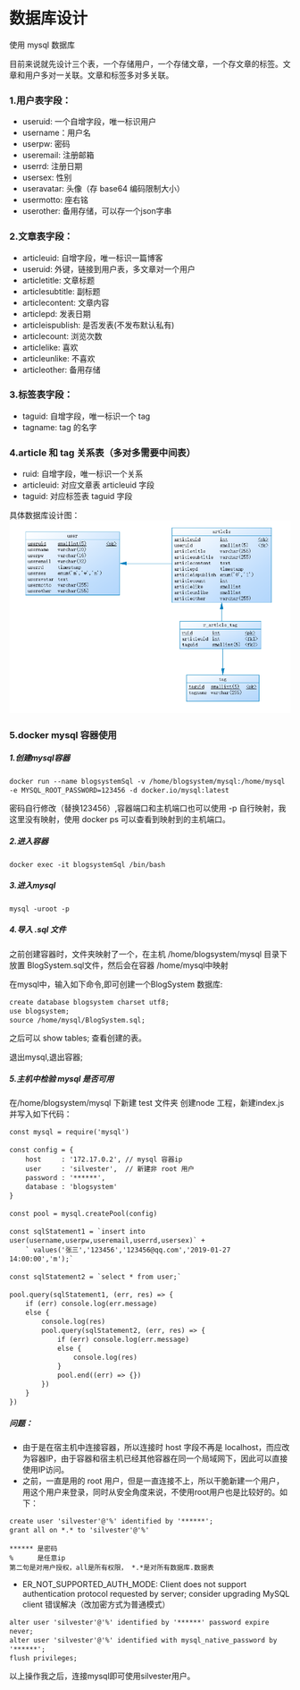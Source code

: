 # 数据库设计
使用 mysql 数据库

目前来说就先设计三个表，一个存储用户，一个存储文章，一个存文章的标签。文章和用户多对一关联。文章和标签多对多关联。

### 1.用户表字段：
- useruid: 一个自增字段，唯一标识用户
- username：用户名
- userpw: 密码
- useremail: 注册邮箱
- userrd: 注册日期
- usersex: 性别
- useravatar: 头像（存 base64 编码限制大小）
- usermotto: 座右铭
- userother: 备用存储，可以存一个json字串

### 2.文章表字段：
- articleuid: 自增字段，唯一标识一篇博客
- useruid: 外键，链接到用户表，多文章对一个用户
- articletitle: 文章标题
- articlesubtitle: 副标题
- articlecontent: 文章内容
- articlepd: 发表日期
- articleispublish: 是否发表(不发布默认私有)
- articlecount: 浏览次数
- articlelike: 喜欢
- articleunlike: 不喜欢
- articleother: 备用存储

### 3.标签表字段：
- taguid: 自增字段，唯一标识一个 tag
- tagname: tag 的名字

### 4.article 和 tag 关系表（多对多需要中间表）
- ruid: 自增字段，唯一标识一个关系
- articleuid: 对应文章表 articleuid 字段
- taguid: 对应标签表 taguid 字段

具体数据库设计图：
![](../img_doc/db.png)

### 5.docker mysql 容器使用

##### 1.创建mysql容器
```
docker run --name blogsystemSql -v /home/blogsystem/mysql:/home/mysql -e MYSQL_ROOT_PASSWORD=123456 -d docker.io/mysql:latest
```
密码自行修改（替换123456）,容器端口和主机端口也可以使用 -p 自行映射，我这里没有映射，使用 docker ps 可以查看到映射到的主机端口。

##### 2.进入容器
```
docker exec -it blogsystemSql /bin/bash
```
##### 3.进入mysql
```
mysql -uroot -p
```
##### 4.导入 .sql 文件

之前创建容器时，文件夹映射了一个，在主机 /home/blogsystem/mysql 目录下放置 BlogSystem.sql文件，然后会在容器 /home/mysql中映射

在mysql中，输入如下命令,即可创建一个BlogSystem 数据库:
```
create database blogsystem charset utf8;
use blogsystem;
source /home/mysql/BlogSystem.sql;
```

之后可以 show tables; 查看创建的表。

退出mysql,退出容器;

##### 5.主机中检验 mysql 是否可用
在/home/blogsystem/mysql 下新建 test 文件夹 创建node 工程，新建index.js并写入如下代码：
```
const mysql = require('mysql')

const config = {
    host     : '172.17.0.2', // mysql 容器ip
    user     : 'silvester',  // 新建非 root 用户
    password : '******',
    database : 'blogsystem'
}

const pool = mysql.createPool(config)

const sqlStatement1 = `insert into user(username,userpw,useremail,userrd,usersex)` + 
    ` values('张三','123456','123456@qq.com','2019-01-27 14:00:00','m');`

const sqlStatement2 = `select * from user;`

pool.query(sqlStatement1, (err, res) => {
    if (err) console.log(err.message)
    else {
        console.log(res)
        pool.query(sqlStatement2, (err, res) => {
            if (err) console.log(err.message)
            else {
                console.log(res)
            }
            pool.end((err) => {})
        })
    }
})
```

##### 问题：
- 由于是在宿主机中连接容器，所以连接时 host 字段不再是 localhost，而应改为容器IP，由于容器和宿主机已经其他容器在同一个局域网下，因此可以直接使用IP访问。
- 之前，一直是用的 root 用户，但是一直连接不上，所以干脆新建一个用户，用这个用户来登录，同时从安全角度来说，不使用root用户也是比较好的。如下：
```
create user 'silvester'@'%' identified by '******';
grant all on *.* to 'silvester'@'%'

****** 是密码
%      是任意ip
第二句是对用户授权，all是所有权限， *.*是对所有数据库.数据表
```

- ER_NOT_SUPPORTED_AUTH_MODE: Client does not support authentication protocol requested by server; consider upgrading MySQL client 错误解决（改加密方式为普通模式）
```
alter user 'silvester'@'%' identified by '******' password expire never;
alter user 'silvester'@'%' identified with mysql_native_password by '******';
flush privileges;
```

以上操作我之后，连接mysql即可使用silvester用户。
